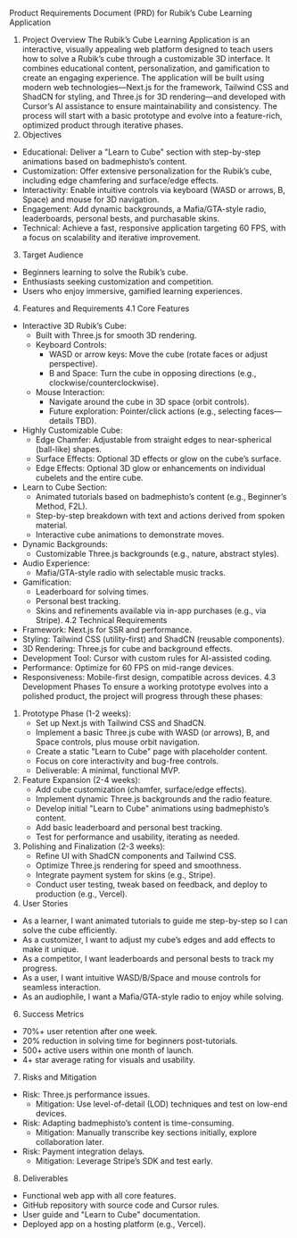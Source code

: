 
Product Requirements Document (PRD) for Rubik’s Cube Learning Application
1. Project Overview
The Rubik’s Cube Learning Application is an interactive, visually appealing web platform designed to teach users how to solve a Rubik’s cube through a customizable 3D interface. It combines educational content, personalization, and gamification to create an engaging experience. The application will be built using modern web technologies—Next.js for the framework, Tailwind CSS and ShadCN for styling, and Three.js for 3D rendering—and developed with Cursor’s AI assistance to ensure maintainability and consistency. The process will start with a basic prototype and evolve into a feature-rich, optimized product through iterative phases.
2. Objectives
* Educational: Deliver a "Learn to Cube" section with step-by-step animations based on badmephisto’s content.
* Customization: Offer extensive personalization for the Rubik’s cube, including edge chamfering and surface/edge effects.
* Interactivity: Enable intuitive controls via keyboard (WASD or arrows, B, Space) and mouse for 3D navigation.
* Engagement: Add dynamic backgrounds, a Mafia/GTA-style radio, leaderboards, personal bests, and purchasable skins.
* Technical: Achieve a fast, responsive application targeting 60 FPS, with a focus on scalability and iterative improvement.
3. Target Audience
* Beginners learning to solve the Rubik’s cube.
* Enthusiasts seeking customization and competition.
* Users who enjoy immersive, gamified learning experiences.
4. Features and Requirements
4.1 Core Features
* Interactive 3D Rubik’s Cube:
    * Built with Three.js for smooth 3D rendering.
    * Keyboard Controls:
        * WASD or arrow keys: Move the cube (rotate faces or adjust perspective).
        * B and Space: Turn the cube in opposing directions (e.g., clockwise/counterclockwise).
    * Mouse Interaction:
        * Navigate around the cube in 3D space (orbit controls).
        * Future exploration: Pointer/click actions (e.g., selecting faces—details TBD).
* Highly Customizable Cube:
    * Edge Chamfer: Adjustable from straight edges to near-spherical (ball-like) shapes.
    * Surface Effects: Optional 3D effects or glow on the cube’s surface.
    * Edge Effects: Optional 3D glow or enhancements on individual cubelets and the entire cube.
* Learn to Cube Section:
    * Animated tutorials based on badmephisto’s content (e.g., Beginner’s Method, F2L).
    * Step-by-step breakdown with text and actions derived from spoken material.
    * Interactive cube animations to demonstrate moves.
* Dynamic Backgrounds:
    * Customizable Three.js backgrounds (e.g., nature, abstract styles).
* Audio Experience:
    * Mafia/GTA-style radio with selectable music tracks.
* Gamification:
    * Leaderboard for solving times.
    * Personal best tracking.
    * Skins and refinements available via in-app purchases (e.g., via Stripe).
4.2 Technical Requirements
* Framework: Next.js for SSR and performance.
* Styling: Tailwind CSS (utility-first) and ShadCN (reusable components).
* 3D Rendering: Three.js for cube and background effects.
* Development Tool: Cursor with custom rules for AI-assisted coding.
* Performance: Optimize for 60 FPS on mid-range devices.
* Responsiveness: Mobile-first design, compatible across devices.
4.3 Development Phases
To ensure a working prototype evolves into a polished product, the project will progress through these phases:
1. Prototype Phase (1-2 weeks):
    * Set up Next.js with Tailwind CSS and ShadCN.
    * Implement a basic Three.js cube with WASD (or arrows), B, and Space controls, plus mouse orbit navigation.
    * Create a static "Learn to Cube" page with placeholder content.
    * Focus on core interactivity and bug-free controls.
    * Deliverable: A minimal, functional MVP.
2. Feature Expansion (2-4 weeks):
    * Add cube customization (chamfer, surface/edge effects).
    * Implement dynamic Three.js backgrounds and the radio feature.
    * Develop initial "Learn to Cube" animations using badmephisto’s content.
    * Add basic leaderboard and personal best tracking.
    * Test for performance and usability, iterating as needed.
3. Polishing and Finalization (2-3 weeks):
    * Refine UI with ShadCN components and Tailwind CSS.
    * Optimize Three.js rendering for speed and smoothness.
    * Integrate payment system for skins (e.g., Stripe).
    * Conduct user testing, tweak based on feedback, and deploy to production (e.g., Vercel).
5. User Stories
* As a learner, I want animated tutorials to guide me step-by-step so I can solve the cube efficiently.
* As a customizer, I want to adjust my cube’s edges and add effects to make it unique.
* As a competitor, I want leaderboards and personal bests to track my progress.
* As a user, I want intuitive WASD/B/Space and mouse controls for seamless interaction.
* As an audiophile, I want a Mafia/GTA-style radio to enjoy while solving.
6. Success Metrics
* 70%+ user retention after one week.
* 20% reduction in solving time for beginners post-tutorials.
* 500+ active users within one month of launch.
* 4+ star average rating for visuals and usability.
7. Risks and Mitigation
* Risk: Three.js performance issues.
    * Mitigation: Use level-of-detail (LOD) techniques and test on low-end devices.
* Risk: Adapting badmephisto’s content is time-consuming.
    * Mitigation: Manually transcribe key sections initially, explore collaboration later.
* Risk: Payment integration delays.
    * Mitigation: Leverage Stripe’s SDK and test early.
8. Deliverables
* Functional web app with all core features.
* GitHub repository with source code and Cursor rules.
* User guide and "Learn to Cube" documentation.
* Deployed app on a hosting platform (e.g., Vercel).



